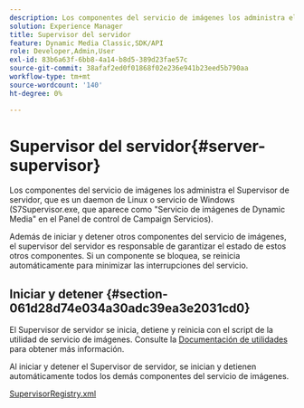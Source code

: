 ```yaml
---
description: Los componentes del servicio de imágenes los administra el Supervisor de servidor, que es un daemon de Linux o servicio de Windows (S7Supervisor.exe, que aparece como "Servicio de imágenes de Dynamic Media" en el Panel de control de Campaign Servicios).
solution: Experience Manager
title: Supervisor del servidor
feature: Dynamic Media Classic,SDK/API
role: Developer,Admin,User
exl-id: 83b6a63f-6bb8-4a14-b8d5-389d23fae57c
source-git-commit: 38afaf2ed0f01868f02e236e941b23eed5b790aa
workflow-type: tm+mt
source-wordcount: '140'
ht-degree: 0%

---
```


# Supervisor del servidor{#server-supervisor}

Los componentes del servicio de imágenes los administra el Supervisor de servidor, que es un daemon de Linux o servicio de Windows (S7Supervisor.exe, que aparece como &quot;Servicio de imágenes de Dynamic Media&quot; en el Panel de control de Campaign Servicios).

Además de iniciar y detener otros componentes del servicio de imágenes, el supervisor del servidor es responsable de garantizar el estado de estos otros componentes. Si un componente se bloquea, se reinicia automáticamente para minimizar las interrupciones del servicio.

## Iniciar y detener {#section-061d28d74e034a30adc39ea3e2031cd0}

El Supervisor de servidor se inicia, detiene y reinicia con el script de la utilidad de servicio de imágenes. Consulte la [Documentación de utilidades](../../../is-api/is-utils/utilities/c-location-of-utilities.md#concept-bae61e53344449af978502cac6be8b5f) para obtener más información.

Al iniciar y detener el Supervisor de servidor, se inician y detienen automáticamente todos los demás componentes del servicio de imágenes.

[SupervisorRegistry.xml](../../../is-api/image-serving-api-ref/c-configuration-and-administration/r-server-configuration-files/r-supervisorregistry.md#reference-b55f37a7a7a044d19c1722f5130906c6)
